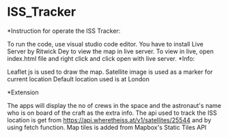 # ISS_Tracker

*Instruction for operate the ISS Tracker:

To run the code, use visual studio code editor.
You have to install Live Server by Ritwick Dey to view the map in live server.
To view in live, open index.html file and right click and click open with live server.
*Info:

Leaflet js is used to draw the map.
Satellite image is used as a marker for current location
Default location used is at London

*Extension

The apps will display the no of crews in the space and the astronaut's name who is on board of the craft as the extra info.
The api used to track the ISS location is get from https://api.wheretheiss.at/v1/satellites/25544 and by using fetch function.
Map tiles is added from Mapbox's Static Tiles API
